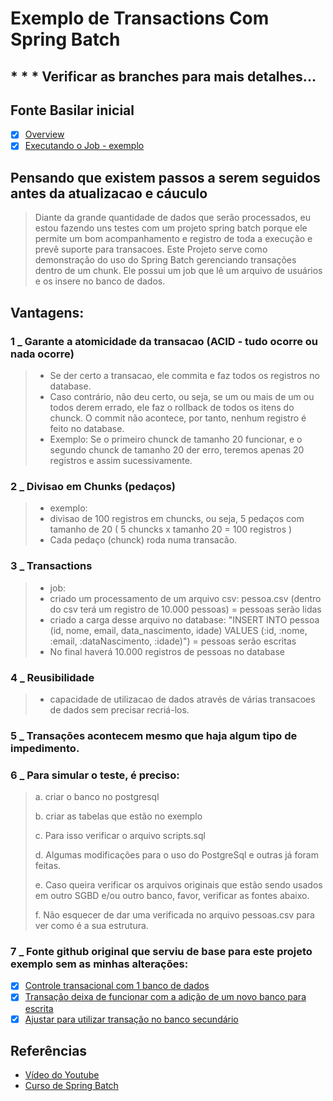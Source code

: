 # Exemplo de Transactions Com Spring Batch

## * * * Verificar as branches para mais detalhes...

## Fonte Basilar inicial
- [x] [Overview](https://giuliana-bezerra.medium.com/spring-batch-para-desenvolvimento-de-jobs-1674ec5b9a20)
- [x] [Executando o Job - exemplo](https://giuliana-bezerra.medium.com/desenvolvimento-com-spring-batch-execu%C3%A7%C3%A3o-do-job-4bc406152f3d)

## Pensando que existem passos a serem seguidos antes da atualizacao e cáuculo
> Diante da grande quantidade de dados que serão processados, eu estou fazendo uns testes com um projeto spring batch
porque ele permite um bom acompanhamento e registro de toda a execução e prevê suporte para transacoes. Este Projeto serve como demonstração do uso do Spring Batch
gerenciando transações dentro de um chunk. Ele possui um job que lê um arquivo de usuários e os insere no banco de dados.

## Vantagens:

### 1 _ Garante a atomicidade da transacao (ACID - tudo ocorre ou nada ocorre)
> - Se der certo a transacao, ele commita e faz todos os registros no database.
> - Caso contrário, não deu certo, ou seja, se um ou mais de um ou todos derem errado, ele faz o rollback de todos os itens do chunck. O commit não acontece, por tanto,
  nenhum registro é feito no database.
> - Exemplo:
  Se o primeiro chunck de tamanho 20 funcionar, e o segundo chunck de tamanho 20 der erro, teremos apenas 20 registros e assim sucessivamente.



### 2 _ Divisao em Chunks (pedaços)
> - exemplo:
> -  divisao de 100 registros em chuncks, ou seja,  5 pedaços com tamanho de 20 ( 5 chuncks x tamanho 20 = 100 registros )
> - Cada pedaço (chunck) roda numa transacão.



### 3 _ Transactions

> - job:
>- criado um processamento de um arquivo csv: pessoa.csv (dentro do csv terá um registro de 10.000 pessoas) = pessoas serão lidas
>- criado a carga desse arquivo no database: "INSERT INTO pessoa (id, nome, email, data_nascimento, idade)
  VALUES (:id, :nome, :email, :dataNascimento, :idade)") = pessoas serão escritas
>- No final haverá 10.000 registros de pessoas no database


### 4 _  Reusibilidade
> - capacidade de utilizacao de dados através de várias transacoes de dados sem precisar recriá-los.


### 5 _ Transações acontecem mesmo que haja algum tipo de impedimento.


### 6 _ Para simular o teste, é preciso:

> a. criar o banco no postgresql
> 
> b. criar as tabelas que estão no exemplo
> 
> c. Para isso verificar o arquivo scripts.sql
>
> d. Algumas modificações para o uso do PostgreSql e outras já foram feitas.
> 
> e. Caso queira verificar os arquivos originais que estão sendo usados em outro SGBD e/ou outro banco, favor,
verificar as fontes abaixo.
>
> f. Não esquecer de dar uma verificada no arquivo pessoas.csv para ver como é a sua estrutura.

### 7 _ Fonte github original que serviu de base para este projeto exemplo sem as minhas alterações:

- [x] [Controle transacional com 1 banco de dados](https://github.com/giuliana-bezerra/sb-transactions/tree/v1.0)
- [x] [Transação deixa de funcionar com a adição de um novo banco para escrita](https://github.com/giuliana-bezerra/sb-transactions/tree/v2.0)
- [x] [Ajustar para utilizar transação no banco secundário](https://github.com/giuliana-bezerra/sb-transactions/tree/v3.0)

## Referências

- [Vídeo do Youtube](https://youtu.be/iZXYG7fM8jI)
- [Curso de Spring Batch](https://www.udemy.com/course/curso-para-desenvolvimento-de-jobs-com-spring-batch/?referralCode=8743E206FA9240686B20)
